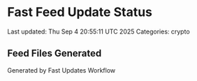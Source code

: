 # Fast Feed Update Status
Last updated: Thu Sep  4 20:55:11 UTC 2025
Categories: crypto

## Feed Files Generated

Generated by Fast Updates Workflow

